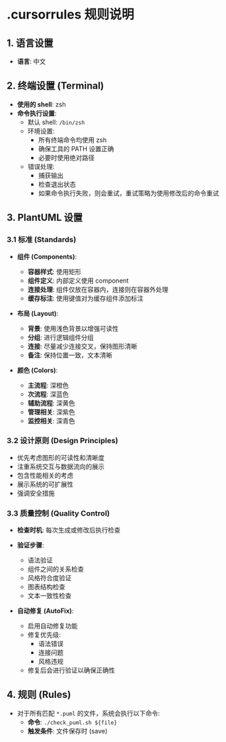 # .cursorrules 规则说明

## 1. 语言设置
- **语言**: 中文

## 2. 终端设置 (Terminal)

- **使用的 shell**: zsh
- **命令执行设置**:
  - 默认 shell: `/bin/zsh`
  - 环境设置:
    - 所有终端命令均使用 zsh
    - 确保工具的 PATH 设置正确
    - 必要时使用绝对路径
  - 错误处理:
    - 捕获输出
    - 检查退出状态
    - 如果命令执行失败，则会重试，重试策略为使用修改后的命令重试

## 3. PlantUML 设置

### 3.1 标准 (Standards)

- **组件 (Components)**:
  - **容器样式**: 使用矩形
  - **组件定义**: 内部定义使用 component
  - **连接处理**: 组件仅放在容器内，连接则在容器外处理
  - **缓存标注**: 使用键值对为缓存组件添加标注

- **布局 (Layout)**:
  - **背景**: 使用浅色背景以增强可读性
  - **分组**: 进行逻辑组件分组
  - **连接**: 尽量减少连接交叉，保持图形清晰
  - **备注**: 保持位置一致，文本清晰

- **颜色 (Colors)**:
  - **主流程**: 深橙色
  - **次流程**: 深蓝色
  - **辅助流程**: 深黄色
  - **管理相关**: 深紫色
  - **监控相关**: 深青色

### 3.2 设计原则 (Design Principles)

- 优先考虑图形的可读性和清晰度
- 注重系统交互与数据流向的展示
- 包含性能相关的考虑
- 展示系统的可扩展性
- 强调安全措施

### 3.3 质量控制 (Quality Control)

- **检查时机**: 每次生成或修改后执行检查
- **验证步骤**:
  - 语法验证
  - 组件之间的关系检查
  - 风格符合度验证
  - 图表结构检查
  - 文本一致性检查

- **自动修复 (AutoFix)**:
  - 启用自动修复功能
  - 修复优先级:
    - 语法错误
    - 连接问题
    - 风格违规
  - 修复后会进行验证以确保正确性

## 4. 规则 (Rules)

- 对于所有匹配 `*.puml` 的文件，系统会执行以下命令:
  - **命令**: `./check_puml.sh ${file}`
  - **触发条件**: 文件保存时 (save) 